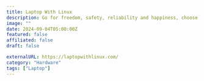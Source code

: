 ```yaml
---
title: Laptop With Linux
description: Go for freedom, safety, reliability and happiness, choose Open Source!
image: ""
date: 2024-09-04T05:00:00Z
featured: false
affiliated: false
draft: false

externalURL: https://laptopwithlinux.com/
category: "Hardware"
tags: ["Laptop"]
---
```

